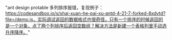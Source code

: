 "ant design protable 多列排序报错，复现例子：https://codesandbox.io/s/shai-xuan-he-pai-xu-antd-4-21-7-forked-8xdvtd?file=/demo.js，实际调试返回的数据格式也很奇怪，只有一个排序的时候返回的是一个对象，点了两个列排序后返回空数组？解决方法是新建一个表格列里手动选升序降序。"
